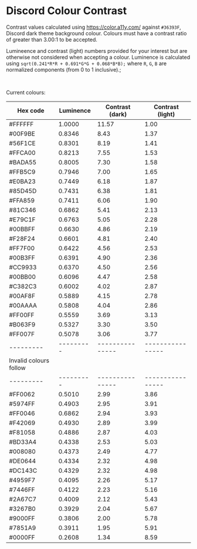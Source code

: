 # Discord Colour Contrast

Contrast values calculated using https://color.a11y.com/ against `#36393F`, Discord dark theme background colour. Colours must have a contrast ratio of greater than 3.00:1 to be accepted.

Lumineence and contrast (light) numbers provided for your interest but are otherwise not considered when accepting a colour. Luminence is calculated using `sqrt(0.241*R*R + 0.691*G*G + 0.068*B*B);` where `R`, `G`, `B` are normalized components (from 0 to 1 inclusive).;

&nbsp;

Current colours:

|Hex code |Luminence|Contrast (dark)|Contrast (light)|
|---------|---------|---------------|----------------|
| #FFFFFF | 1.0000  | 11.57         | 1.00           |
| #00F9BE | 0.8346  | 8.43          | 1.37           |
| #56F1CE | 0.8301  | 8.19          | 1.41           |
| #FFCA00 | 0.8213  | 7.55          | 1.53           |
| #BADA55 | 0.8005  | 7.30          | 1.58           |
| #FFB5C9 | 0.7946  | 7.00          | 1.65           |
| #E0BA23 | 0.7449  | 6.18          | 1.87           |
| #85D45D | 0.7431  | 6.38          | 1.81           |
| #FFA859 | 0.7411  | 6.06          | 1.90           |
| #81C346 | 0.6862  | 5.41          | 2.13           |
| #E79C1F | 0.6763  | 5.05          | 2.28           |
| #00BBFF | 0.6630  | 4.86          | 2.19           |
| #F28F24 | 0.6601  | 4.81          | 2.40           |
| #FF7F00 | 0.6422  | 4.56          | 2.53           |
| #00B3FF | 0.6391  | 4.90          | 2.36           |
| #CC9933 | 0.6370  | 4.50          | 2.56           |
| #00BB00 | 0.6096  | 4.47          | 2.58           |
| #C382C3 | 0.6002  | 4.02          | 2.87           |
| #00AF8F | 0.5889  | 4.15          | 2.78           |
| #00AAAA | 0.5808  | 4.04          | 2.86           |
| #FF00FF | 0.5559  | 3.69          | 3.13           |
| #B063F9 | 0.5327  | 3.30          | 3.50           |
| #FF007F | 0.5078  | 3.06          | 3.77           |
|---------|---------|---------------|----------------|
|Invalid colours follow|         |                               |
|---------|---------|---------------|----------------|
| #FF0062 | 0.5010  | 2.99          | 3.86           |
| #5974FF | 0.4903  | 2.95          | 3.91           |
| #FF0046 | 0.6862  | 2.94          | 3.93           |
| #F42069 | 0.4930  | 2.89          | 3.99           |
| #F81058 | 0.4886  | 2.87          | 4.03           |
| #BD33A4 | 0.4338  | 2.53          | 5.03           |
| #008080 | 0.4373  | 2.49          | 4.77           |
| #DE0644 | 0.4334  | 2.32          | 4.98           |
| #DC143C | 0.4329  | 2.32          | 4.98           |
| #4959F7 | 0.4095  | 2.26          | 5.17           |
| #7446FF | 0.4122  | 2.23          | 5.16           |
| #2A67C7 | 0.4009  | 2.12          | 5.43           |
| #3267B0 | 0.3929  | 2.04          | 5.67           |
| #9000FF | 0.3806  | 2.00          | 5.78           |
| #7851A9 | 0.3911  | 1.95          | 5.91           |
| #0000FF | 0.2608  | 1.34          | 8.59           |
